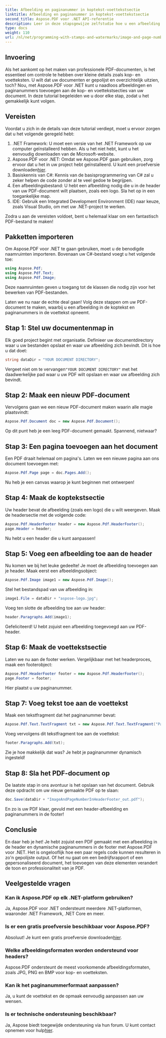 ```yaml
---
title: Afbeelding en paginanummer in koptekst-voettekstsectie
linktitle: Afbeelding en paginanummer in koptekst-voettekstsectie
second_title: Aspose.PDF voor .NET API-referentie
description: Leer in deze stapsgewijze zelfstudie hoe u een afbeelding en paginanummers toevoegt aan de kop- en voettekst van uw PDF met behulp van Aspose.PDF voor .NET.
type: docs
weight: 110
url: /nl/net/programming-with-stamps-and-watermarks/image-and-page-number-in-header-footer-section/
---
```

## Invoering

Als het aankomt op het maken van professionele PDF-documenten, is het essentieel om controle te hebben over kleine details zoals kop- en voetteksten. U wilt dat uw documenten er gepolijst en overzichtelijk uitzien, toch? Nou, met Aspose.PDF voor .NET kunt u naadloos afbeeldingen en paginanummers toevoegen aan de kop- en voettekstsecties van uw document. In deze tutorial begeleiden we u door elke stap, zodat u het gemakkelijk kunt volgen.

## Vereisten

Voordat u zich in de details van deze tutorial verdiept, moet u ervoor zorgen dat u het volgende geregeld hebt:

1. .NET Framework: U moet een versie van het .NET Framework op uw computer geïnstalleerd hebben. Als u het niet hebt, kunt u het eenvoudig downloaden van de Microsoft-website.
2.  Aspose.PDF voor .NET: Omdat we Aspose.PDF gaan gebruiken, zorg ervoor dat u het in uw project hebt geïnstalleerd. U kunt een proefversie downloaden[hier](https://releases.aspose.com/pdf/net/).
3. Basiskennis van C#: Kennis van de basisprogrammering van C# zal u zeker helpen de code zonder al te veel gedoe te begrijpen.
4. Een afbeeldingsbestand: U hebt een afbeelding nodig die u in de header van uw PDF-document wilt plaatsen, zoals een logo. Sla het op in een toegankelijke map. 
5. IDE: Gebruik een Integrated Development Environment (IDE) naar keuze, zoals Visual Studio, om met uw .NET-project te werken.

Zodra u aan de vereisten voldoet, bent u helemaal klaar om een fantastisch PDF-bestand te maken!

## Pakketten importeren

Om Aspose.PDF voor .NET te gaan gebruiken, moet u de benodigde naamruimten importeren. Bovenaan uw C#-bestand voegt u het volgende toe:

```csharp
using Aspose.Pdf;
using Aspose.Pdf.Text;
using Aspose.Pdf.Image;
```

Deze naamruimten geven u toegang tot de klassen die nodig zijn voor het bewerken van PDF-bestanden.

Laten we nu naar de echte deal gaan! Volg deze stappen om uw PDF-document te maken, waarbij u een afbeelding in de koptekst en paginanummers in de voettekst opneemt.

## Stap 1: Stel uw documentenmap in

Elk goed project begint met organisatie. Definieer uw documentdirectory waar u uw bestanden opslaat en waar uw afbeelding zich bevindt. Dit is hoe u dat doet:

```csharp
string dataDir = "YOUR DOCUMENT DIRECTORY";
```

 Vergeet niet om te vervangen`"YOUR DOCUMENT DIRECTORY"` met het daadwerkelijke pad waar u uw PDF wilt opslaan en waar uw afbeelding zich bevindt.

## Stap 2: Maak een nieuw PDF-document

Vervolgens gaan we een nieuw PDF-document maken waarin alle magie plaatsvindt:

```csharp
Aspose.Pdf.Document doc = new Aspose.Pdf.Document();
```

Op dit punt heb je een leeg PDF-document gemaakt. Spannend, nietwaar?

## Stap 3: Een pagina toevoegen aan het document

Een PDF draait helemaal om pagina's. Laten we een nieuwe pagina aan ons document toevoegen met:

```csharp
Aspose.Pdf.Page page = doc.Pages.Add();
```

Nu heb je een canvas waarop je kunt beginnen met ontwerpen!

## Stap 4: Maak de koptekstsectie

Uw header bevat de afbeelding (zoals een logo) die u wilt weergeven. Maak de headersectie met de volgende code:

```csharp
Aspose.Pdf.HeaderFooter header = new Aspose.Pdf.HeaderFooter();
page.Header = header;
```

Nu hebt u een header die u kunt aanpassen!

## Stap 5: Voeg een afbeelding toe aan de header

Nu komen we bij het leuke gedeelte! Je moet de afbeelding toevoegen aan je header. Maak eerst een afbeeldingsobject:

```csharp
Aspose.Pdf.Image image1 = new Aspose.Pdf.Image();
```

Stel het bestandspad van uw afbeelding in:

```csharp
image1.File = dataDir + "aspose-logo.jpg";
```

Voeg ten slotte de afbeelding toe aan uw header:

```csharp
header.Paragraphs.Add(image1);
```

Gefeliciteerd! U hebt zojuist een afbeelding toegevoegd aan uw PDF-header.

## Stap 6: Maak de voettekstsectie

Laten we nu aan de footer werken. Vergelijkbaar met het headerproces, maak een footerobject:

```csharp
Aspose.Pdf.HeaderFooter footer = new Aspose.Pdf.HeaderFooter();
page.Footer = footer;
```

Hier plaatst u uw paginanummer. 

## Stap 7: Voeg tekst toe aan de voettekst

Maak een tekstfragment dat het paginanummer bevat:

```csharp
Aspose.Pdf.Text.TextFragment txt = new Aspose.Pdf.Text.TextFragment("Page: ($p of $P ) ");
```

Voeg vervolgens dit tekstfragment toe aan de voettekst:

```csharp
footer.Paragraphs.Add(txt);
```

Zie je hoe makkelijk dat was? Je hebt je paginanummer dynamisch ingesteld!

## Stap 8: Sla het PDF-document op

De laatste stap in ons avontuur is het opslaan van het document. Gebruik deze opdracht om uw nieuw gemaakte PDF op te slaan:

```csharp
doc.Save(dataDir + "ImageAndPageNumberInHeaderFooter_out.pdf");
```

En zo is uw PDF klaar, gevuld met een header-afbeelding en paginanummers in de footer!

## Conclusie

En daar heb je het! Je hebt zojuist een PDF gemaakt met een afbeelding in de header en dynamische paginanummers in de footer met Aspose.PDF voor .NET. Het is ongelooflijk hoe een paar regels code kunnen resulteren in zo'n gepolijste output. Of het nu gaat om een bedrijfsrapport of een gepersonaliseerd document, het toevoegen van deze elementen verandert de toon en professionaliteit van je PDF.

## Veelgestelde vragen

### Kan ik Aspose.PDF op elk .NET-platform gebruiken?
Ja, Aspose.PDF voor .NET ondersteunt meerdere .NET-platformen, waaronder .NET Framework, .NET Core en meer.

### Is er een gratis proefversie beschikbaar voor Aspose.PDF?
 Absoluut! Je kunt een gratis proefversie downloaden[hier](https://releases.aspose.com/).

### Welke afbeeldingsformaten worden ondersteund voor headers?
Aspose.PDF ondersteunt de meest voorkomende afbeeldingsformaten, zoals JPG, PNG en BMP voor kop- en voetteksten.

### Kan ik het paginanummerformaat aanpassen?
Ja, u kunt de voettekst en de opmaak eenvoudig aanpassen aan uw wensen.

### Is er technische ondersteuning beschikbaar?
 Ja, Aspose biedt toegewijde ondersteuning via hun forum. U kunt contact opnemen voor hulp[hier](https://forum.aspose.com/c/pdf/10).